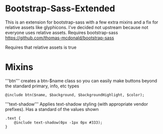 Bootstrap-Sass-Extended
=======================

This is an extension for bootstrap-sass with a few extra mixins and a fix for relative assets like glyphicons. I've decided not upstream because not everyone uses relative assets. Requires bootstrap-sass https://github.com/thomas-mcdonald/bootstrap-sass

Requires that relative assets is true

Mixins
======

'''btn'''
creates a btn-$name class so you can easily make buttons beyond the standard primary, info, etc types

	@include btn($name, $background, $backgroundHighlight, $color);
	
'''text-shadow'''
Applies text-shadow styling (with appropriate vendor prefixes). Has a standard of the values shown
	
	.text {
		@include text-shadow(0px -1px 0px #333);
	}